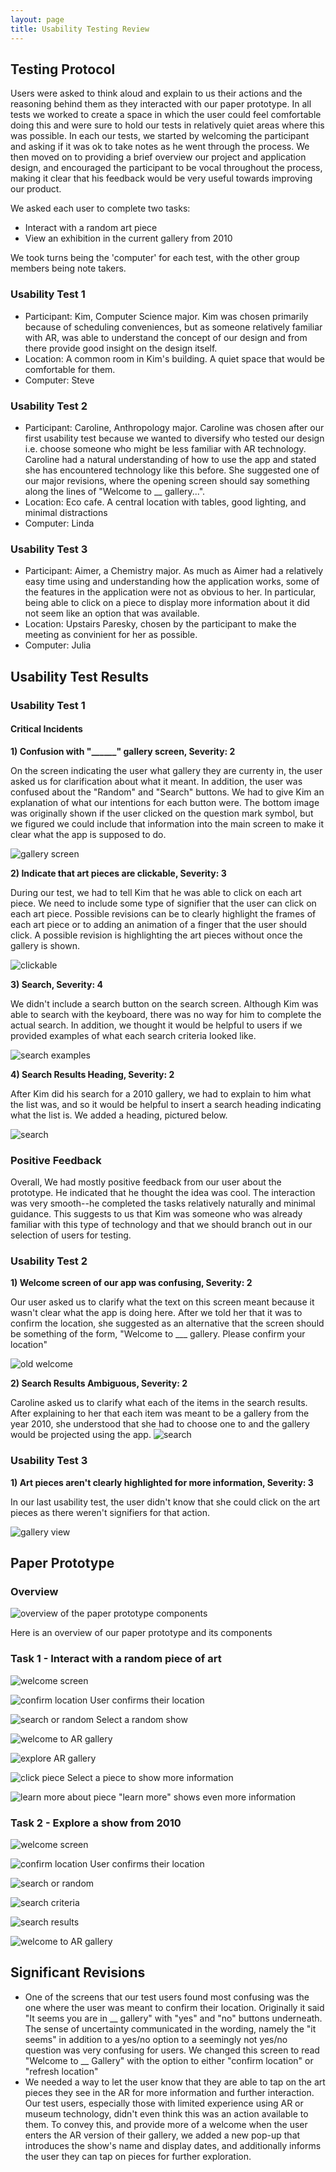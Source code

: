 ```yaml
---
layout: page
title: Usability Testing Review
---
```


## Testing Protocol

Users were asked to think aloud and explain to us their actions and the reasoning behind them as they interacted with our paper prototype. In all tests we worked to create a space in which the user could feel comfortable doing this and were sure to hold our tests in relatively quiet areas where this was possible. In each our tests, we started by welcoming the participant and asking if it was ok to take notes as he went through the process. We then moved on to providing a brief overview our project and application design, and encouraged the participant to be vocal throughout the process, making it clear that his feedback would be very useful towards improving our product.

We asked each user to complete two tasks:
- Interact with a random art piece
- View an exhibition in the current gallery from 2010

We took turns being the 'computer' for each test, with the other group members being note takers.

### Usability Test 1
  - Participant: Kim, Computer Science major. Kim was chosen primarily because of scheduling conveniences, but as someone relatively familiar with AR, was able to understand the concept of our design and from there provide good insight on the design itself.
  - Location: A common room in Kim's building. A quiet space that would be comfortable for them.
  - Computer: Steve

### Usability Test 2
  - Participant: Caroline, Anthropology major. Caroline was chosen after our first usability test because we wanted to diversify who tested our design i.e. choose someone who might be less familiar with AR technology. Caroline had a natural understanding of how to use the app and stated she has encountered technology like this before. She suggested one of our major revisions, where the opening screen should say something along the lines of "Welcome to __ gallery...".
  - Location: Eco cafe. A central location with tables, good lighting, and minimal distractions
  - Computer: Linda

### Usability Test 3
  - Participant: Aimer, a Chemistry major. As much as Aimer had a relatively easy time using and understanding how the application works, some of the features in the application were not as obvious to her. In particular, being able to click on a piece to display more information about it did not seem like an option that was available.
  - Location: Upstairs Paresky, chosen by the participant to make the meeting as convinient for her as possible.
  - Computer: Julia


## Usability Test Results

### Usability Test 1
#### Critical Incidents

**1) Confusion with "______" gallery screen, Severity: 2**

On the screen indicating the user what gallery they are currenty in, the user asked us for clarification about what it meant. In addition, the user was confused about the "Random" and "Search" buttons. We had to give Kim an explanation of what our intentions for each button were. The bottom image was originally shown if the user clicked on the question mark symbol, but we figured we could include that information into the main screen to make it clear what the app is supposed to do.

![gallery screen](updated_gallery.jpg)

**2) Indicate that art pieces are clickable, Severity: 3**

During our test, we had to tell Kim that he was able to click on each art piece. We need to include some type of signifier that the user can click on each art piece. Possible revisions can be to clearly highlight the frames of each art piece or to adding an animation of a finger that the user should click. A possible revision is highlighting the art pieces without once the gallery is shown.

![clickable](updated_highlight.jpg)

**3) Search, Severity: 4**

We didn't include a search button on the search screen. Although Kim was able to search with the keyboard, there was no way for him to complete the actual search. In addition, we thought it would be helpful to users if we provided examples of what each search criteria looked like. 

![search examples](updated_search_ex.jpg)


**4) Search Results Heading, Severity: 2**

After Kim did his search for a 2010 gallery, we had to explain to him what the list was, and so it would be helpful to insert a search heading indicating what the list is. We added a heading, pictured below.

![search](updated_search.jpg)

### Positive Feedback

Overall, We had mostly positive feedback from our user about the prototype. He indicated that he thought the idea was cool. The interaction was very smooth--he completed the tasks relatively naturally and minimal guidance. This suggests to us that Kim was someone who was already familiar with this type of technology and that we should branch out in our selection of users for testing.

### Usability Test 2

**1) Welcome screen of our app was confusing, Severity: 2**

Our user asked us to clarify what the text on this screen meant because it wasn't clear what the app is doing here. After we told her that it was to confirm the location, she suggested as an alternative that the screen should be something of the form, "Welcome to ___ gallery. Please confirm your location"

![old welcome](old_welcome.jpg)

**2) Search Results Ambiguous, Severity: 2**

Caroline asked us to clarify what each of the items in the search results. After explaining to her that each item was meant to be a gallery from the year 2010, she understood that she had to choose one to and the gallery would be projected using the app. 
![search](updated_search.jpg)


### Usability Test 3
**1) Art pieces aren't clearly highlighted for more information, Severity: 3**

In our last usability test, the user didn't know that she could click on the art pieces as there weren't signifiers for that action.

![gallery view](../paper_prototype/view_gallery.jpg)
      
## Paper Prototype

### Overview
![overview of the paper prototype components](paper-overview.JPG)

Here is an overview of our paper prototype and its components

### Task 1 - Interact with a random piece of art

![welcome screen](paper-0.JPG)

![confirm location](paper-1.JPG)
User confirms their location

![search or random](paper-2.JPG)
Select a random show

![welcome to AR gallery](paper-6.JPG)

![explore AR gallery](paper-7.JPG)

![click piece](paper-8.JPG)
Select a piece to show more information

![learn more about piece](paper-9.JPG)
"learn more" shows even more information

### Task 2 - Explore a show from 2010

![welcome screen](paper-0.JPG)

![confirm location](paper-1.JPG)
User confirms their location

![search or random](paper-2.JPG)

![search criteria](paper-4.JPG)

![search results](paper-5.JPG)

![welcome to AR gallery](paper-6.JPG)

## Significant Revisions
- One of the screens that our test users found most confusing was the one where the user was meant to confirm their location. Originally it said "It seems you are in __ gallery" with "yes" and "no" buttons underneath. The sense of uncertainty communicated in the wording, namely the "it seems" in addition to a yes/no option to a seemingly not yes/no question was very confusing for users. We changed this screen to read "Welcome to __ Gallery" with the option to either "confirm location" or "refresh location"
- We needed a way to let the user know that they are able to tap on the art pieces they see in the AR for more information and further interaction. Our test users, especially those with limited experience using AR or museum technology, didn't even think this was an action available to them. To convey this, and provide more of a welcome when the user enters the AR version of their gallery, we added a new pop-up that introduces the show's name and display dates, and additionally informs the user they can tap on pieces for further exploration.
